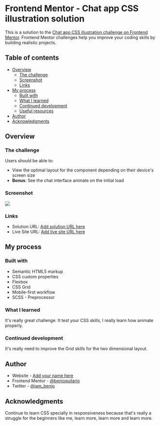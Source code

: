# Frontend Mentor - Chat app CSS illustration solution

This is a solution to the [Chat app CSS illustration challenge on Frontend Mentor](https://www.frontendmentor.io/challenges/chat-app-css-illustration-O5auMkFqY). Frontend Mentor challenges help you improve your coding skills by building realistic projects.

## Table of contents

- [Overview](#overview)
  - [The challenge](#the-challenge)
  - [Screenshot](#screenshot)
  - [Links](#links)
- [My process](#my-process)
  - [Built with](#built-with)
  - [What I learned](#what-i-learned)
  - [Continued development](#continued-development)
  - [Useful resources](#useful-resources)
- [Author](#author)
- [Acknowledgments](#acknowledgments)

## Overview

### The challenge

Users should be able to:

- View the optimal layout for the component depending on their device's screen size
- **Bonus**: See the chat interface animate on the initial load

### Screenshot

![](./screenshot.jpg)

### Links

- Solution URL: [Add solution URL here](https://github.com/benjoquilario/fem-chat-app-illustration)
- Live Site URL: [Add live site URL here](https://your-live-site-url.com)

## My process

### Built with

- Semantic HTML5 markup
- CSS custom properties
- Flexbox
- CSS Grid
- Mobile-first workflow
- SCSS - Preprocessor

### What I learned

It's really great challenge. It test your CSS skills, I really learn how animate properly.

### Continued development

It's really need to improve the Grid skills for the two dimensional layout.

## Author

- Website - [Add your name here](https://www.your-site.com)
- Frontend Mentor - [@benjoquilario](https://www.frontendmentor.io/profile/benjoquilario)
- Twitter - [@iam_benjo](https://www.twitter.com/yourusername)

## Acknowledgments

Continue to learn CSS specially in responsiveness because that's really a struggle for the beginners like me, learn more, learn more and learn more.
